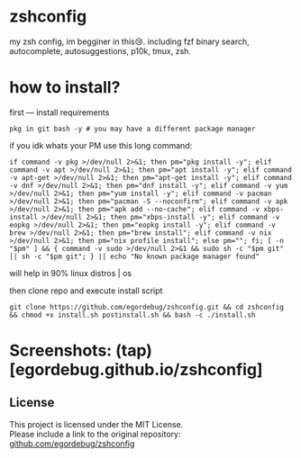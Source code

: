 # zshconfig
my zsh config, im begginer in this😢. including fzf binary search, autocomplete, autosuggestions, p10k, tmux, zsh.

# how to install?
first — install requirements 
```shell
pkg in git bash -y # you may have a different package manager
```
if you idk whats your PM use this long command:
```shell
if command -v pkg >/dev/null 2>&1; then pm="pkg install -y"; elif command -v apt >/dev/null 2>&1; then pm="apt install -y"; elif command -v apt-get >/dev/null 2>&1; then pm="apt-get install -y"; elif command -v dnf >/dev/null 2>&1; then pm="dnf install -y"; elif command -v yum >/dev/null 2>&1; then pm="yum install -y"; elif command -v pacman >/dev/null 2>&1; then pm="pacman -S --noconfirm"; elif command -v apk >/dev/null 2>&1; then pm="apk add --no-cache"; elif command -v xbps-install >/dev/null 2>&1; then pm="xbps-install -y"; elif command -v eopkg >/dev/null 2>&1; then pm="eopkg install -y"; elif command -v brew >/dev/null 2>&1; then pm="brew install"; elif command -v nix >/dev/null 2>&1; then pm="nix profile install"; else pm=""; fi; [ -n "$pm" ] && { command -v sudo >/dev/null 2>&1 && sudo sh -c "$pm git" || sh -c "$pm git"; } || echo "No known package manager found"
```
will help in 90% linux distros | os

then clone repo and execute install script
```shell
git clone https://github.com/egordebug/zshconfig.git && cd zshconfig && chmod +x install.sh postinstall.sh && bash -c ./install.sh
```
# Screenshots: (tap) [egordebug.github.io/zshconfig]
## License

This project is licensed under the MIT License.  
Please include a link to the original repository: [github.com/egordebug/zshconfig](https://github.com/egordebug/zshconfig)
